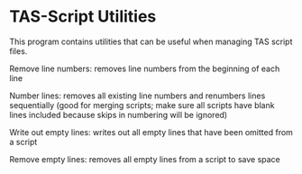 # TAS-Script Utilities

This program contains utilities that can be useful when managing TAS script files.

Remove line numbers: removes line numbers from the beginning of each line

Number lines: removes all existing line numbers and renumbers lines sequentially (good for merging scripts; make sure all scripts have blank lines included because skips in numbering will be ignored)

Write out empty lines: writes out all empty lines that have been omitted from a script

Remove empty lines: removes all empty lines from a script to save space
